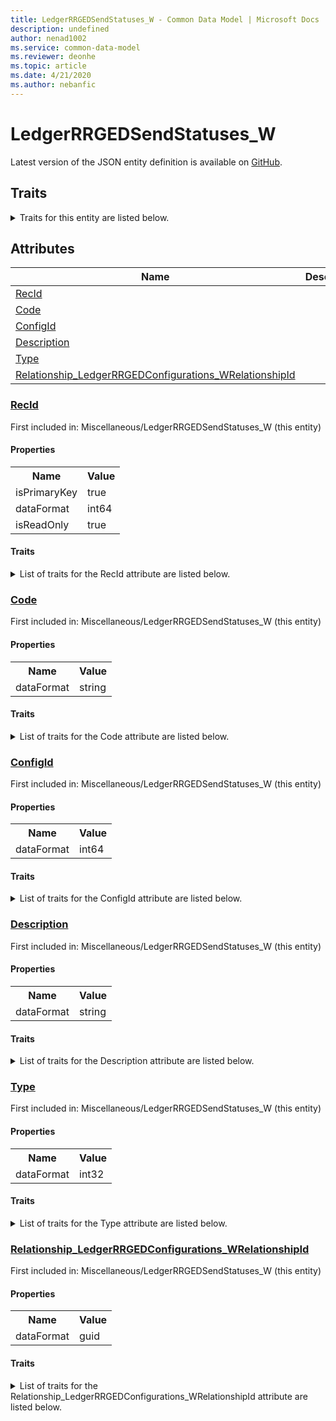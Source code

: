 ```yaml
---
title: LedgerRRGEDSendStatuses_W - Common Data Model | Microsoft Docs
description: undefined
author: nenad1002
ms.service: common-data-model
ms.reviewer: deonhe
ms.topic: article
ms.date: 4/21/2020
ms.author: nebanfic
---
```


# LedgerRRGEDSendStatuses_W

  
 Latest version of the JSON entity definition is available on <a href="https://github.com/Microsoft/CDM/tree/master/schemaDocuments/core/operationsCommon/Tables/Finance/Ledger/Miscellaneous/LedgerRRGEDSendStatuses_W.cdm.json" target="_blank">GitHub</a>.  

## Traits

<details>
<summary>Traits for this entity are listed below.  
</summary>

**is.identifiedBy**  
  names a specifc identity attribute to use with an entity  <table><tr><th>Parameter</th><th>Value</th><th>Data type</th><th>Explanation</th></tr><tr><td>attribute</td><td>[LedgerRRGEDSendStatuses_W/(resolvedAttributes)/RecId](#RecId)</td><td>attribute</td><td></td></tr></table>

**is.CDM.entityVersion**  
  <table><tr><th>Parameter</th><th>Value</th><th>Data type</th><th>Explanation</th></tr><tr><td>versionNumber</td><td>"1.0.0"</td><td>string</td><td>semantic version number of the entity</td></tr></table>

**is.application.releaseVersion**  
  <table><tr><th>Parameter</th><th>Value</th><th>Data type</th><th>Explanation</th></tr><tr><td>releaseVersion</td><td>"10.0.13.0"</td><td>string</td><td>semantic version number of the application introducing this entity</td></tr></table>

</details>

## Attributes

|Name|Description|First Included in Instance|
|---|---|---|
|[RecId](#RecId)||<a href="LedgerRRGEDSendStatuses_W.md" target="_blank">Miscellaneous/LedgerRRGEDSendStatuses_W</a>|
|[Code](#Code)||<a href="LedgerRRGEDSendStatuses_W.md" target="_blank">Miscellaneous/LedgerRRGEDSendStatuses_W</a>|
|[ConfigId](#ConfigId)||<a href="LedgerRRGEDSendStatuses_W.md" target="_blank">Miscellaneous/LedgerRRGEDSendStatuses_W</a>|
|[Description](#Description)||<a href="LedgerRRGEDSendStatuses_W.md" target="_blank">Miscellaneous/LedgerRRGEDSendStatuses_W</a>|
|[Type](#Type)||<a href="LedgerRRGEDSendStatuses_W.md" target="_blank">Miscellaneous/LedgerRRGEDSendStatuses_W</a>|
|[Relationship_LedgerRRGEDConfigurations_WRelationshipId](#Relationship_LedgerRRGEDConfigurations_WRelationshipId)||<a href="LedgerRRGEDSendStatuses_W.md" target="_blank">Miscellaneous/LedgerRRGEDSendStatuses_W</a>|

### <a href=#RecId name="RecId">RecId</a>

First included in: Miscellaneous/LedgerRRGEDSendStatuses_W (this entity)  

#### Properties

<table><tr><th>Name</th><th>Value</th></tr><tr><td>isPrimaryKey</td><td>true</td></tr><tr><td>dataFormat</td><td>int64</td></tr><tr><td>isReadOnly</td><td>true</td></tr></table>

#### Traits

<details>
<summary>List of traits for the RecId attribute are listed below.</summary>

**is.dataFormat.integer**  
**is.dataFormat.big**  
**is.identifiedBy**  
names a specifc identity attribute to use with an entity  <table><tr><th>Parameter</th><th>Value</th><th>Data type</th><th>Explanation</th></tr><tr><td>attribute</td><td>[LedgerRRGEDSendStatuses_W/(resolvedAttributes)/RecId](#RecId)</td><td>attribute</td><td></td></tr></table>

**is.readOnly**  
**is.dataFormat.integer**  
**is.dataFormat.big**  
</details>

### <a href=#Code name="Code">Code</a>

First included in: Miscellaneous/LedgerRRGEDSendStatuses_W (this entity)  

#### Properties

<table><tr><th>Name</th><th>Value</th></tr><tr><td>dataFormat</td><td>string</td></tr></table>

#### Traits

<details>
<summary>List of traits for the Code attribute are listed below.</summary>

**is.dataFormat.character**  
**is.dataFormat.big**  
**is.dataFormat.array**  
**is.dataFormat.character**  
**is.dataFormat.array**  
</details>

### <a href=#ConfigId name="ConfigId">ConfigId</a>

First included in: Miscellaneous/LedgerRRGEDSendStatuses_W (this entity)  

#### Properties

<table><tr><th>Name</th><th>Value</th></tr><tr><td>dataFormat</td><td>int64</td></tr></table>

#### Traits

<details>
<summary>List of traits for the ConfigId attribute are listed below.</summary>

**is.dataFormat.integer**  
**is.dataFormat.big**  
**is.dataFormat.integer**  
**is.dataFormat.big**  
</details>

### <a href=#Description name="Description">Description</a>

First included in: Miscellaneous/LedgerRRGEDSendStatuses_W (this entity)  

#### Properties

<table><tr><th>Name</th><th>Value</th></tr><tr><td>dataFormat</td><td>string</td></tr></table>

#### Traits

<details>
<summary>List of traits for the Description attribute are listed below.</summary>

**is.dataFormat.character**  
**is.dataFormat.big**  
**is.dataFormat.array**  
**is.dataFormat.character**  
**is.dataFormat.array**  
</details>

### <a href=#Type name="Type">Type</a>

First included in: Miscellaneous/LedgerRRGEDSendStatuses_W (this entity)  

#### Properties

<table><tr><th>Name</th><th>Value</th></tr><tr><td>dataFormat</td><td>int32</td></tr></table>

#### Traits

<details>
<summary>List of traits for the Type attribute are listed below.</summary>

**is.dataFormat.integer**  
**is.dataFormat.integer**  
</details>

### <a href=#Relationship_LedgerRRGEDConfigurations_WRelationshipId name="Relationship_LedgerRRGEDConfigurations_WRelationshipId">Relationship_LedgerRRGEDConfigurations_WRelationshipId</a>

First included in: Miscellaneous/LedgerRRGEDSendStatuses_W (this entity)  

#### Properties

<table><tr><th>Name</th><th>Value</th></tr><tr><td>dataFormat</td><td>guid</td></tr></table>

#### Traits

<details>
<summary>List of traits for the Relationship_LedgerRRGEDConfigurations_WRelationshipId attribute are listed below.</summary>

**is.dataFormat.character**  
**is.dataFormat.big**  
**is.dataFormat.array**  
**is.dataFormat.guid**  
**means.identity.entityId**  
**is.linkedEntity.identifier**  
Marks the attribute(s) that hold foreign key references to a linked (used as an attribute) entity. This attribute is added to the resolved entity to enumerate the referenced entities.  <table><tr><th>Parameter</th><th>Value</th><th>Data type</th><th>Explanation</th></tr><tr><td>entityReferences</td><td><table><tr><th>entityReference</th><th>attributeReference</th></tr><tr><td><a href="LedgerRRGEDConfigurations_W.md" target="_blank">/core/operationsCommon/Tables/Finance/Ledger/Miscellaneous/LedgerRRGEDConfigurations_W.cdm.json/LedgerRRGEDConfigurations_W</a></td><td><a href="LedgerRRGEDConfigurations_W.md#RecId" target="_blank">RecId</a></td></tr></table></td><td>entity</td><td>a reference to the constant entity holding the list of entity references</td></tr></table>

**is.dataFormat.guid**  
**is.dataFormat.character**  
**is.dataFormat.array**  
</details>
